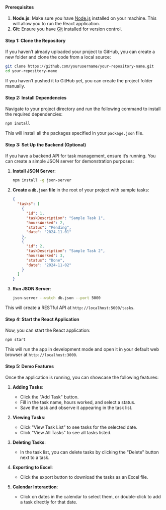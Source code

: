 #### Prerequisites

1. **Node.js**: Make sure you have [Node.js](https://nodejs.org/) installed on your machine. This will allow you to run the React application.
2. **Git**: Ensure you have [Git](https://git-scm.com/) installed for version control.

#### Step 1: Clone the Repository

If you haven’t already uploaded your project to GitHub, you can create a new folder and clone the code from a local source:

```bash
git clone https://github.com/yourusername/your-repository-name.git
cd your-repository-name
```

If you haven’t pushed it to GitHub yet, you can create the project folder manually.

#### Step 2: Install Dependencies

Navigate to your project directory and run the following command to install the required dependencies:

```bash
npm install
```

This will install all the packages specified in your `package.json` file.

#### Step 3: Set Up the Backend (Optional)

If you have a backend API for task management, ensure it’s running. You can create a simple JSON server for demonstration purposes:

1. **Install JSON Server**:

   ```bash
   npm install -g json-server
   ```

2. **Create a `db.json` file** in the root of your project with sample tasks:

   ```json
   {
     "tasks": [
       {
         "id": 1,
         "taskDescription": "Sample Task 1",
         "hoursWorked": 2,
         "status": "Pending",
         "date": "2024-11-01"
       },
       {
         "id": 2,
         "taskDescription": "Sample Task 2",
         "hoursWorked": 3,
         "status": "Done",
         "date": "2024-11-02"
       }
     ]
   }
   ```

3. **Run JSON Server**:
   ```bash
   json-server --watch db.json --port 5000
   ```

This will create a RESTful API at `http://localhost:5000/tasks`.

#### Step 4: Start the React Application

Now, you can start the React application:

```bash
npm start
```

This will run the app in development mode and open it in your default web browser at `http://localhost:3000`.

#### Step 5: Demo Features

Once the application is running, you can showcase the following features:

1. **Adding Tasks**:

   - Click the "Add Task" button.
   - Fill in the task name, hours worked, and select a status.
   - Save the task and observe it appearing in the task list.

2. **Viewing Tasks**:

   - Click "View Task List" to see tasks for the selected date.
   - Click "View All Tasks" to see all tasks listed.

3. **Deleting Tasks**:

   - In the task list, you can delete tasks by clicking the "Delete" button next to a task.

4. **Exporting to Excel**:

   - Click the export button to download the tasks as an Excel file.

5. **Calendar Interaction**:
   - Click on dates in the calendar to select them, or double-click to add a task directly for that date.
